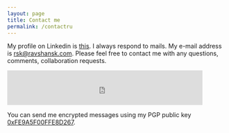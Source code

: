 ```yaml
---
layout: page
title: Contact me
permalink: /contactru
---
```


My profile on Linkedin is [this](http://linkedin.com/in/ravshansk). I always respond to mails. My e-mail address is [rsk@ravshansk.com](mailto:rsk@ravshansk.com). Please feel free to contact me with any questions, comments, collaboration requests.  

<iframe src="https://www.facebook.com/plugins/follow?href=https%3A%2F%2Fwww.facebook.com%2Fravshanskh&amp;layout=standard&amp;show_faces=true&amp;colorscheme=light&amp;width=450&amp;height=80" scrolling="no" frameborder="0" style="border:none; overflow:hidden; width:450px; height:80px;" allowTransparency="true"></iframe>

You can send me encrypted messages using my PGP public key [0xFE9A5F00FFE8D267](http://pgp.mit.edu/pks/lookup?op=get&search=0xFE9A5F00FFE8D267).
